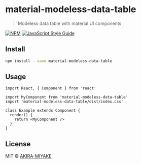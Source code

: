 # material-modeless-data-table

> Modeless data table with material UI components

[![NPM](https://img.shields.io/npm/v/material-modeless-data-table.svg)](https://www.npmjs.com/package/material-modeless-data-table) [![JavaScript Style Guide](https://img.shields.io/badge/code_style-standard-brightgreen.svg)](https://standardjs.com)

## Install

```bash
npm install --save material-modeless-data-table
```

## Usage

```tsx
import React, { Component } from 'react'

import MyComponent from 'material-modeless-data-table'
import 'material-modeless-data-table/dist/index.css'

class Example extends Component {
  render() {
    return <MyComponent />
  }
}
```

## License

MIT © [AKIRA-MIYAKE](https://github.com/AKIRA-MIYAKE)

